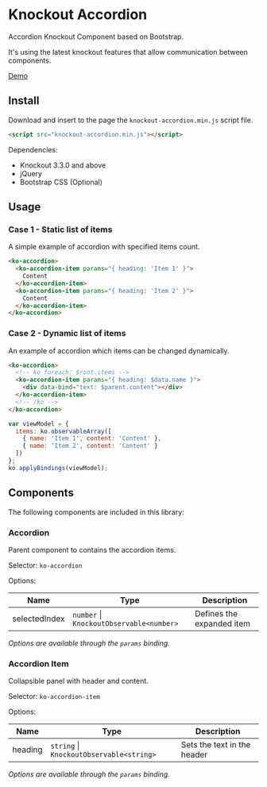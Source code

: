 # Knockout Accordion

Accordion Knockout Component based on Bootstrap.

It's using the latest knockout features that allow communication between components.

[Demo](https://tsvetomirnik.github.io/knockout-accordion/)

## Install

Download and insert to the page the `knockout-accordion.min.js` script file.

```html
<script src="knockout-accordion.min.js"></script>
```

Dependencies:
* Knockout 3.3.0 and above
* jQuery
* Bootstrap CSS (Optional)

## Usage

### Case 1 - Static list of items

A simple example of accordion with specified items count.

```html
<ko-accordion>
  <ko-accordion-item params="{ heading: 'Item 1' }">
    Content
  </ko-accordion-item>
  <ko-accordion-item params="{ heading: 'Item 2' }">
    Content
  </ko-accordion-item>
</ko-accordion>
```

### Case 2 - Dynamic list of items

An example of accordion which items can be changed dynamically.

```html
<ko-accordion>
  <!-- ko foreach: $root.items -->
  <ko-accordion-item params="{ heading: $data.name }">
    <div data-bind="text: $parent.content"></div>
  </ko-accordion-item>
  <!-- /ko -->
</ko-accordion>
```

```javascript
var viewModel = {
  items: ko.observableArray([
    { name: 'Item 1', content: 'Content' },
    { name: 'Item 2', content: 'Content' }
  ])
};
ko.applyBindings(viewModel);
```

## Components

The following components are included in this library:

### Accordion

Parent component to contains the accordion items.

Selector: `ko-accordion`

Options:

| Name          | Type                                       | Description               |
|---------------|--------------------------------------------|---------------------------|
| selectedIndex | `number` \| `KnockoutObservable<number>`   | Defines the expanded item |

*Options are available through the `params` binding.*

### Accordion Item

Collapsible panel with header and content.

Selector: `ko-accordion-item`

Options:

| Name          | Type                                       | Description                 |
|---------------|--------------------------------------------|-----------------------------|
| heading       | `string` \| `KnockoutObservable<string>`   | Sets the text in the header |

*Options are available through the `params` binding.*
